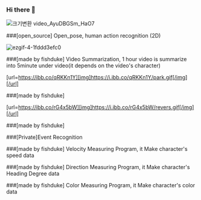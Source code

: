 ### Hi there 👋

<!--
**fishduke/fishduke** is a ✨ _special_ ✨ repository because its `README.md` (this file) appears on your GitHub profile.

Here are some ideas to get you started:

- 🔭 I’m currently working on ...
- 🌱 I’m currently learning ...
- 👯 I’m looking to collaborate on ...
- 🤔 I’m looking for help with ...
- 💬 Ask me about ...
- 📫 How to reach me: ...
- 😄 Pronouns: ...
- ⚡ Fun fact: ...
-->



![크기변환 video_AyuDBGSm_HaO7](https://user-images.githubusercontent.com/59356522/153216924-9c3a88f7-2fd3-4fff-a9b3-4c839ab7c73a.gif)

###[open_source] Open_pose, human action recognition (2D)

![ezgif-4-1fddd3efc0](https://user-images.githubusercontent.com/59356522/170148032-215d5a5a-5693-4ec9-a3df-40baa98fbf7b.gif)

###[made by fishduke] Video Summarization, 1 hour video is summarize into 5minute under video(it depends on the video's character)



[url=https://ibb.co/qRKKn1Y][img]https://i.ibb.co/qRKKn1Y/park.gif[/img][/url] 

###[made by fishduke] 

[url=https://ibb.co/rG4x5bW][img]https://i.ibb.co/rG4x5bW/revers.gif[/img][/url]

###[made by fishduke] 



###[Private]Event Recognition

###[made by fishduke] Velocity Measuring Program, it Make character's speed data

###[made by fishduke] Direction Measuring Program, it Make character's Heading Degree data

###[made by fishduke] Color Measuring Program, it Make character's color data

